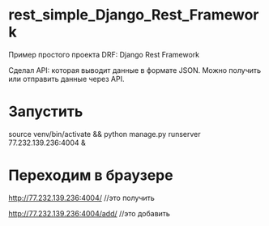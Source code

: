 # rest_simple_Django_Rest_Framework
Пример простого проекта DRF: 
Django Rest Framework

Сделал API: которая выводит данные в формате JSON.
Можно получить или отправить данные через API.
# Запустить
source venv/bin/activate && python manage.py runserver 77.232.139.236:4004 &
# Переходим в браузере
http://77.232.139.236:4004/       //это получить

http://77.232.139.236:4004/add/   //это добавить
